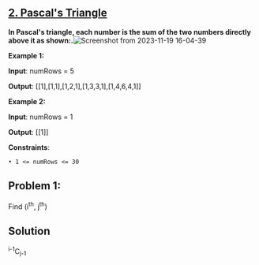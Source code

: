 <h2><a href="https://leetcode.com/problems/pascals-triangle/description/">2. Pascal's Triangle</a></h2>

**In Pascal's triangle, each number is the sum of the two numbers directly above it as shown:.**![Screenshot from 2023-11-19 16-04-39](https://github.com/sanjay9616/Striver_180/assets/87460579/d3664cdc-f096-403e-ba77-b5136b74cc6d)



**Example 1:**

**Input**: numRows = 5

**Output**: [[1],[1,1],[1,2,1],[1,3,3,1],[1,4,6,4,1]]


**Example 2:**

**Input**: numRows = 1

**Output**: [[1]]

**Constraints**:

    • 1 <= numRows <= 30

<h2>Problem 1: </h2>
Find (i<sup>th</sup>, j<sup>th</sup>)

<h2>Solution</h2>
<sup>i-1</sup>C<sub>j-1</sub>

